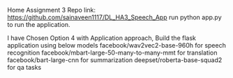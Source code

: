 Home Assignment 3
Repo link: https://github.com/sainaveen1117/DL_HA3_Speech_App run python app.py to run the application.

I have Chosen Option 4 with Application approach, Build the flask application using below models
facebook/wav2vec2-base-960h for speech recognition
facebook/mbart-large-50-many-to-many-mmt for translation
facebook/bart-large-cnn for summarization
deepset/roberta-base-squad2 for qa tasks
